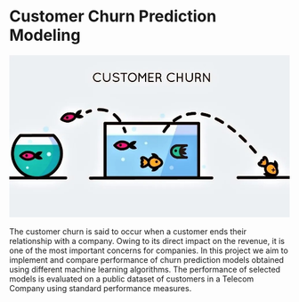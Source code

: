 # Customer Churn Prediction Modeling

![alt text](https://github.com/sp794uk/customer_churn_prediction_modeling/blob/main/Images/banner.jpg "banner image")

The customer churn is said to occur when a customer ends their relationship with a company. Owing to its direct impact on the revenue, it is one of the most important concerns for companies. In this project we aim to implement and compare performance of churn prediction models obtained using different machine learning algorithms. The performance of selected models is evaluated on a public dataset of customers in a Telecom Company using standard performance measures.